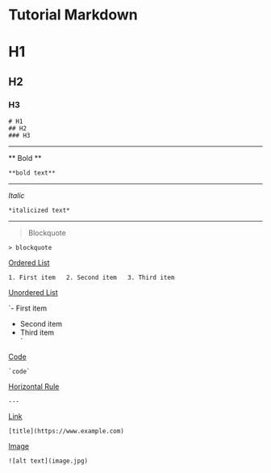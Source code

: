 # Tutorial Markdown

# H1  
## H2  
### H3

```
# H1  
## H2  
### H3
```
---

** Bold **

```**bold text**```

---

*Italic*

```*italicized text*```

---

> Blockquote

```> blockquote```

[Ordered List](/basic-syntax/#ordered-lists)

`1. First item  
2. Second item  
3. Third item  
`

[Unordered List](/basic-syntax/#unordered-lists)

`- First item  
- Second item  
- Third item  
`

[Code](/basic-syntax/#code)

`` `code` ``

[Horizontal Rule](/basic-syntax/#horizontal-rules)

`---`

[Link](/basic-syntax/#links)

`[title](https://www.example.com)`

[Image](/basic-syntax/#images-1)

`![alt text](image.jpg)`